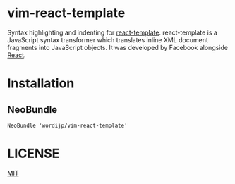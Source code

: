 vim-react-template
==================

Syntax highlighting and indenting for [react-template][1]. react-template is a JavaScript syntax transformer which translates inline XML document fragments into JavaScript objects. It was developed by Facebook alongside [React][2].

# Installation

## NeoBundle

```vim:.vimrc
NeoBundle 'wordijp/vim-react-template'
```

# LICENSE

[MIT](./LICENSE.txt)

[1]: https://github.com/wix/react-templates "react-template"
[2]: http://facebook.github.io/react/           "React"

